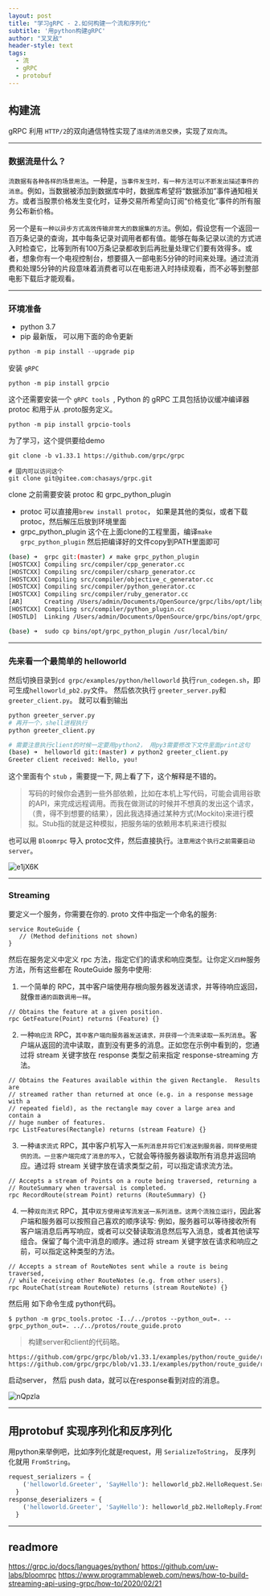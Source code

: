 ```yaml
---
layout: post
title: "学习gRPC - 2.如何构建一个流和序列化"
subtitle: '用python构建gRPC'
author: "叉叉敌"
header-style: text
tags:
  - 流
  - gRPC
  - protobuf
---
```


## 构建流

gRPC 利用 `HTTP/2`的双向通信特性实现了`连续的消息交换`，实现了`双向流`。

--------
### 数据流是什么？

`流数据有各种各样的场景用法`。一种是，`当事件发生时，有一种方法可以不断发出描述事件的消息`。例如，当数据被添加到数据库中时，数据库希望将“数据添加”事件通知相关方。或者当股票价格发生变化时，证券交易所希望向订阅“价格变化”事件的所有服务公布新价格。


另一个是`有一种以异步方式高效传输非常大的数据集的方法`。例如，假设您有一个返回一百万条记录的查询，其中每条记录对调用者都有值。能够在每条记录以流的方式进入时检查它，比等到所有100万条记录都收到后再批量处理它们要有效得多。或者，想象你有一个电视控制台，想要摄入一部电影5分钟的时间来处理。通过流消费和处理5分钟的片段意味着消费者可以在电影进入时持续观看，而不必等到整部电影下载后才能观看。

--------
### 环境准备

- python 3.7
- pip 最新版， 可以用下面的命令更新

```python
python -m pip install --upgrade pip
```

安装 `gRPC`

```
python -m pip install grpcio
```

这个还需要安装一个  `gRPC tools `, Python 的 gRPC 工具包括协议缓冲编译器 protoc 和用于从 .proto服务定义。

```
python -m pip install grpcio-tools
```

为了学习，这个提供要给demo
```
git clone -b v1.33.1 https://github.com/grpc/grpc

# 国内可以访问这个
git clone git@gitee.com:chasays/grpc.git
```

clone 之前需要安装 protoc 和 grpc_python_plugin
- protoc 可以直接用`brew install protoc`， 如果是其他的类似，或者下载protoc，然后解压后放到环境里面
- grpc_python_plugin 这个在上面clone的工程里面，编译`make grpc_python_plugin` 然后把编译好的文件copy到PATH里面即可

```sh
(base) ➜  grpc git:(master) ✗ make grpc_python_plugin
[HOSTCXX] Compiling src/compiler/cpp_generator.cc
[HOSTCXX] Compiling src/compiler/csharp_generator.cc
[HOSTCXX] Compiling src/compiler/objective_c_generator.cc
[HOSTCXX] Compiling src/compiler/python_generator.cc
[HOSTCXX] Compiling src/compiler/ruby_generator.cc
[AR]      Creating /Users/admin/Documents/OpenSource/grpc/libs/opt/libgrpc_plugin_support.a
[HOSTCXX] Compiling src/compiler/python_plugin.cc
[HOSTLD]  Linking /Users/admin/Documents/OpenSource/grpc/bins/opt/grpc_python_plugin

(base) ➜  sudo cp bins/opt/grpc_python_plugin /usr/local/bin/
```

--------
### 先来看一个最简单的 helloworld
然后切换目录到`cd grpc/examples/python/helloworld` 执行`run_codegen.sh`，即可生成`helloworld_pb2.py`文件。
然后依次执行 `greeter_server.py`和`greeter_client.py`。 就可以看到输出

```sh
python greeter_server.py
# 再开一个，shell进程执行
python greeter_client.py

# 需要注意执行client的时候一定要用python2， 用py3需要修改下文件里面print这句
(base) ➜  helloworld git:(master) ✗ python2 greeter_client.py
Greeter client received: Hello, you!

```

这个里面有个 `stub` ，需要提一下, 网上看了下，这个解释是不错的。
>写码的时候你会遇到一些外部依赖，比如在本机上写代码，可能会调用谷歌的API，来完成远程调用。而我在做测试的时候并不想真的发出这个请求，（贵，得不到想要的结果），因此我选择通过某种方式(Mockito)来进行模拟。Stub指的就是这种模拟，把服务端的依赖用本机来进行模拟


也可以用 `Bloomrpc` 导入 protoc文件，然后直接执行。`注意用这个执行之前需要启动 server`。

![e1jX6K](https://gitee.com/chasays/mdPic/raw/master/uPic/e1jX6K.png)

--------
### Streaming

要定义一个服务，你需要在你的. proto 文件中指定一个命名的服务:

```
service RouteGuide {
   // (Method definitions not shown)
}
```

然后在服务定义中定义 rpc 方法，指定它们的请求和响应类型。让你定义`四种`服务方法，所有这些都在 RouteGuide 服务中使用:

1. 一个简单的 RPC，其中客户端使用存根向服务器发送请求，并等待响应返回，就像`普通的函数调用一样`。

```
// Obtains the feature at a given position.
rpc GetFeature(Point) returns (Feature) {}
```

2. 一种`响应流` RPC，`其中客户端向服务器发送请求，并获得一个流来读取一系列消息`。客户端从返回的流中读取，直到没有更多的消息。正如您在示例中看到的，您通过将 stream 关键字放在 response 类型之前来指定 response-streaming 方法。

```
// Obtains the Features available within the given Rectangle.  Results are
// streamed rather than returned at once (e.g. in a response message with a
// repeated field), as the rectangle may cover a large area and contain a
// huge number of features.
rpc ListFeatures(Rectangle) returns (stream Feature) {}
```

3. 一种`请求流式` RPC，其中客户机写入一`系列消息并将它们发送到服务器，同样使用提供的流。一旦客户端完成了消息的写入`，它就会等待服务器读取所有消息并返回响应。通过将 stream 关键字放在请求类型之前，可以指定请求流方法。

```
// Accepts a stream of Points on a route being traversed, returning a
// RouteSummary when traversal is completed.
rpc RecordRoute(stream Point) returns (RouteSummary) {}
```

4. 一种`双向流式` RPC，其中`双方使用读写流发送一系列消息。这两个流独立运行`，因此客户端和服务器可以按照自己喜欢的顺序读写: 例如，服务器可以等待接收所有客户端消息后再写响应，或者可以交替读取消息然后写入消息，或者其他读写组合。保留了每个流中消息的顺序。通过将 stream 关键字放在请求和响应之前，可以指定这种类型的方法。

```
// Accepts a stream of RouteNotes sent while a route is being traversed,
// while receiving other RouteNotes (e.g. from other users).
rpc RouteChat(stream RouteNote) returns (stream RouteNote) {}
```


然后用 如下命令生成 python代码。

```
$ python -m grpc_tools.protoc -I../../protos --python_out=. --grpc_python_out=. ../../protos/route_guide.proto
```

>构建server和client的代码略。

```
https://github.com/grpc/grpc/blob/v1.33.1/examples/python/route_guide/route_guide_server.py
https://github.com/grpc/grpc/blob/v1.33.1/examples/python/route_guide/route_guide_client.py
```


启动server， 然后 push data，就可以在response看到对应的消息。

![nQpzla](https://gitee.com/chasays/mdPic/raw/master/uPic/nQpzla.png)



--------
## 用protobuf 实现序列化和反序列化

用python来举例吧，比如序列化就是request，用 `SerializeToString`， 反序列化就用 `FromString`。

```python
request_serializers = {
    ('helloworld.Greeter', 'SayHello'): helloworld_pb2.HelloRequest.SerializeToString,
  }
response_deserializers = {
    ('helloworld.Greeter', 'SayHello'): helloworld_pb2.HelloReply.FromString,
  }
```

--------

## readmore
https://grpc.io/docs/languages/python/
https://github.com/uw-labs/bloomrpc
https://www.programmableweb.com/news/how-to-build-streaming-api-using-grpc/how-to/2020/02/21